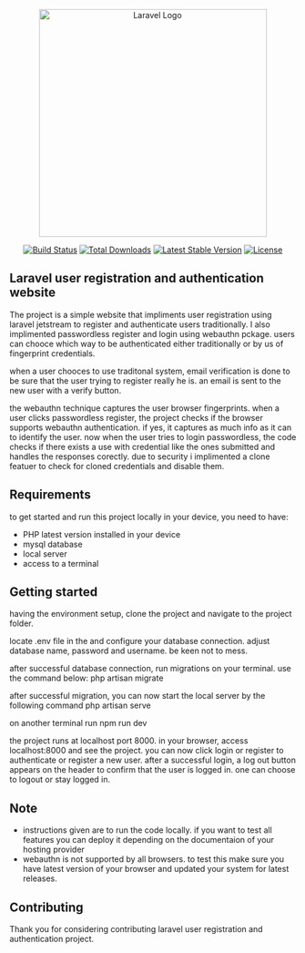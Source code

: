 <p align="center"><a href="https://laravel.com" target="_blank"><img src="https://raw.githubusercontent.com/laravel/art/master/logo-lockup/5%20SVG/2%20CMYK/1%20Full%20Color/laravel-logolockup-cmyk-red.svg" width="400" alt="Laravel Logo"></a></p>

<p align="center">
<a href="https://github.com/laravel/framework/actions"><img src="https://github.com/laravel/framework/workflows/tests/badge.svg" alt="Build Status"></a>
<a href="https://packagist.org/packages/laravel/framework"><img src="https://img.shields.io/packagist/dt/laravel/framework" alt="Total Downloads"></a>
<a href="https://packagist.org/packages/laravel/framework"><img src="https://img.shields.io/packagist/v/laravel/framework" alt="Latest Stable Version"></a>
<a href="https://packagist.org/packages/laravel/framework"><img src="https://img.shields.io/packagist/l/laravel/framework" alt="License"></a>
</p>

## Laravel user registration and authentication website

The project is a simple website that impliments user registration using laravel jetstream to register and authenticate users traditionally. I also implimented passwordless register and login using webauthn pckage. users can chooce which way to be authenticated either traditionally or by us of fingerprint credentials.

when a user chooces to use traditonal system, email verification is done to be sure that the user trying to register really he is. an email is sent to the new user with a verify button.

the webauthn technique captures the user browser fingerprints. when a user clicks passwordless register, the project checks if the browser supports webauthn authentication. if yes, it captures as much info as it can to identify the user. now when the user tries to login passwordless, the code checks if there exists a use with credential like the ones submitted and handles the responses corectly. due to security i implimented a clone featuer to check for cloned credentials and disable them.


## Requirements
to get started and run this project locally in your device, you need to have:
- PHP latest version installed in your device 
- mysql database 
- local server
- access to a terminal


## Getting started

having the environment setup, clone the project and navigate to the project folder.

locate .env file in the and configure your database connection. adjust database name, password and username. be keen not to mess.

after successful database connection, run migrations on your terminal. use the command below:
    php artisan migrate

after successful migration, you can now start the local server by the following command
      php artisan serve

on another terminal run
      npm run dev

the project runs at localhost port 8000. in your browser, access localhost:8000 and see the project.
you can now click login or register to authenticate or register a new user.
after a successful login, a log out button appears on the header to confirm that the user is logged in. one can choose to logout or stay logged in.




## Note

  -  instructions given are to run the code locally. if you want to test all features you can deploy it depending on the documentaion of your hosting provider
  -  webauthn is not supported by all browsers. to test this make sure you have latest version of your browser and updated your system for latest releases.


## Contributing

Thank you for considering contributing laravel user registration and authentication project.

